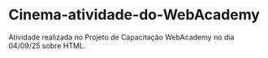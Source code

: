 # Cinema-atividade-do-WebAcademy
Atividade realizada no Projeto de Capacitação WebAcademy no dia 04/09/25 sobre HTML.
